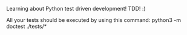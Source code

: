Learning about Python test driven development! TDD! :)

All your tests should be executed by using this command: python3 -m doctest ./tests/*
